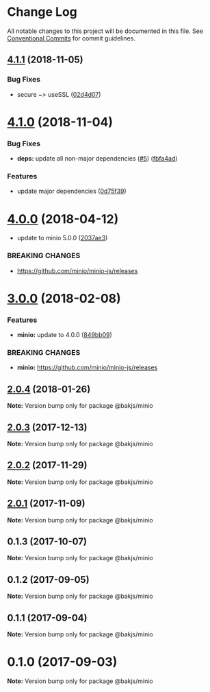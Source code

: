 # Change Log

All notable changes to this project will be documented in this file.
See [Conventional Commits](https://conventionalcommits.org) for commit guidelines.

## [4.1.1](https://github.com/bakjs/plugins/compare/@bakjs/minio@4.1.0...@bakjs/minio@4.1.1) (2018-11-05)


### Bug Fixes

* secure ~> useSSL ([02d4d07](https://github.com/bakjs/plugins/commit/02d4d07))





# [4.1.0](https://github.com/bakjs/plugins/compare/@bakjs/minio@4.0.0...@bakjs/minio@4.1.0) (2018-11-04)


### Bug Fixes

* **deps:** update all non-major dependencies ([#5](https://github.com/bakjs/plugins/issues/5)) ([fbfa4ad](https://github.com/bakjs/plugins/commit/fbfa4ad))


### Features

* update major dependencies ([0d75f39](https://github.com/bakjs/plugins/commit/0d75f39))





<a name="4.0.0"></a>
# [4.0.0](https://github.com/bakjs/plugins/compare/@bakjs/minio@3.0.0...@bakjs/minio@4.0.0) (2018-04-12)


* update to minio 5.0.0 ([2037ae3](https://github.com/bakjs/plugins/commit/2037ae3))


### BREAKING CHANGES

* https://github.com/minio/minio-js/releases




<a name="3.0.0"></a>
# [3.0.0](https://github.com/bakjs/plugins/compare/@bakjs/minio@2.0.4...@bakjs/minio@3.0.0) (2018-02-08)


### Features

* **minio:** update to 4.0.0 ([849bb09](https://github.com/bakjs/plugins/commit/849bb09))


### BREAKING CHANGES

* **minio:** https://github.com/minio/minio-js/releases




<a name="2.0.4"></a>
## [2.0.4](https://github.com/bakjs/plugins/compare/@bakjs/minio@2.0.3...@bakjs/minio@2.0.4) (2018-01-26)




**Note:** Version bump only for package @bakjs/minio

<a name="2.0.3"></a>
## [2.0.3](https://github.com/bakjs/plugins/compare/@bakjs/minio@2.0.2...@bakjs/minio@2.0.3) (2017-12-13)




**Note:** Version bump only for package @bakjs/minio

<a name="2.0.2"></a>
## [2.0.2](https://github.com/bakjs/plugins/compare/@bakjs/minio@2.0.1...@bakjs/minio@2.0.2) (2017-11-29)




**Note:** Version bump only for package @bakjs/minio

<a name="2.0.1"></a>
## [2.0.1](https://github.com/bakjs/plugins/compare/@bakjs/minio@0.1.3...@bakjs/minio@2.0.1) (2017-11-09)




**Note:** Version bump only for package @bakjs/minio

<a name="0.1.3"></a>
## 0.1.3 (2017-10-07)




**Note:** Version bump only for package @bakjs/minio

<a name="0.1.2"></a>
## 0.1.2 (2017-09-05)




**Note:** Version bump only for package @bakjs/minio

<a name="0.1.1"></a>
## 0.1.1 (2017-09-04)




**Note:** Version bump only for package @bakjs/minio

<a name="0.1.0"></a>
# 0.1.0 (2017-09-03)




**Note:** Version bump only for package @bakjs/minio
